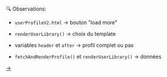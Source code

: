 <div style="height:200px">&nbsp;</div>

🔍 Observations:

- `userProfileV2.html` → bouton "load more"

- `renderUserLibrary()` → choix du template

- variables `header` et `after` → profil complet ou pas

- `fetchAndRenderProfile()` et `renderUserLibrary()` → données

[→](08-pièges.md)
